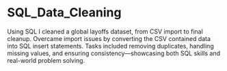 # SQL_Data_Cleaning
Using SQL I cleaned a global layoffs dataset, from CSV import to final cleanup. Overcame import issues by converting the CSV contained data into SQL insert statements. Tasks included removing duplicates, handling missing values, and ensuring consistency—showcasing both SQL skills and real-world problem solving.
